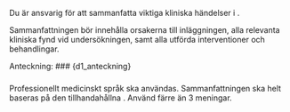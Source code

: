Du är ansvarig för att sammanfatta viktiga kliniska händelser i <anteckning>.

Sammanfattningen bör innehålla orsakerna till inläggningen, alla relevanta kliniska fynd vid undersökningen, samt alla utförda interventioner och behandlingar.

Anteckning: ###
{d1_anteckning}
###

Professionellt medicinskt språk ska användas.
Sammanfattningen ska helt baseras på den tillhandahållna <anteckning>.
Använd färre än 3 meningar.